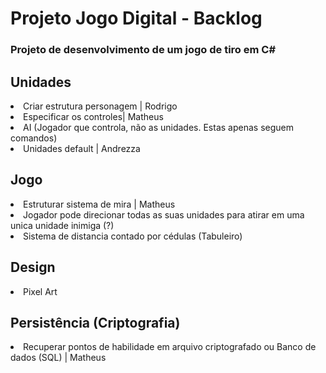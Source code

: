 # Projeto Jogo Digital - Backlog

### Projeto de desenvolvimento de um jogo de tiro em C#

## Unidades
<li>Criar estrutura personagem | Rodrigo </li>
<li>Especificar os controles| Matheus</li> 
<li>AI (Jogador que controla, não as unidades. Estas apenas seguem comandos)</li>
<li>Unidades default | Andrezza</li>


## Jogo
<li>Estruturar sistema de mira | Matheus</li>
<li>Jogador pode direcionar todas as suas unidades para atirar em uma unica unidade inimiga (?)</li>
<li>Sistema de distancia contado por cédulas (Tabuleiro)</li>

## Design
<li> Pixel Art</li>

## Persistência (Criptografia)
<li> Recuperar pontos de habilidade em arquivo criptografado ou Banco de dados (SQL) | Matheus</li>

